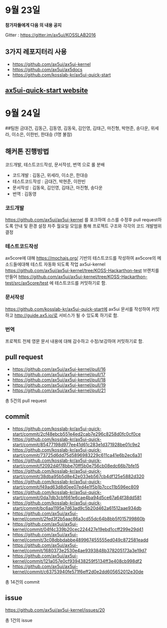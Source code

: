 # 9월 23일

**참가자들에게 다음 의 내용 공지**

Gitter : https://gitter.im/ax5ui/KOSSLAB2016

## 3가지 레포지터리 사용
- https://github.com/ax5ui/ax5ui-kernel
- https://github.com/ax5ui/ax5docs
- https://github.com/kosslab-kr/ax5ui-quick-start

## [ax5ui-quick-start website](http://guide.ax5.io/)

# 9월 24일

##팀원
금대건, 김동근, 김동영, 김동욱, 김인영, 김태근, 마진형, 박현준, 송다운, 위세라, 이소은, 이한빈, 한대승 (1명 불참)

## 해커톤 진행방법
코드개발, 테스트코드작성, 문서작성, 번역 으로 롤 분배
- 코드개발 : 김동근, 위세라, 이소은, 한대승
- 테스트코드작성 : 금대건, 박현준, 이한빈
- 문서작성 : 김동욱, 김인영, 김태근, 마진형, 송다운
- 번역 : 김동영

### 코드개발
https://github.com/ax5ui/ax5ui-kernel 를 포크하여 소스를 수정후 pull request하도록 안내 및 환경 설정
차주 월요일 모임을 통해 프로젝트 구조와 각각의 코드 개발범위 결정

### 테스트코드작성
ax5core에 대해 https://mochajs.org/ 기반의 테스트코드를 작성하여 ax5core의 메소드들에대해 테스트 자동화 되도록 작업
ax5ui-kernel https://github.com/ax5ui/ax5ui-kernel/tree/KOSS-Hackarthon-test 브랜치를 만들어 https://github.com/ax5ui/ax5ui-kernel/tree/KOSS-Hackarthon-test/src/ax5core/test 에 테스트코드를 커밋하기로 함.

### 문서작성
https://github.com/kosslab-kr/ax5ui-quick-start에 ax5ui 문서를 작성하여 커밋하고 http://guide.ax5.io/로 서비스가 될 수 있도록 하기로 함.

### 번역
프로젝트 전체 영문 문서 내용에 대해 감수하고 수정/보강하여 커밋하기로 함.


## pull request
- https://github.com/ax5ui/ax5ui-kernel/pull/16
- https://github.com/ax5ui/ax5ui-kernel/pull/17
- https://github.com/ax5ui/ax5ui-kernel/pull/18
- https://github.com/ax5ui/ax5ui-kernel/pull/19
- https://github.com/ax5ui/ax5ui-kernel/pull/21

총 5건의 pull request 

## commit
- https://github.com/kosslab-kr/ax5ui-quick-start/commit/2cf48ebcb551e4ed2cab7e296c8258d0fc0cf0ce
- https://github.com/kosslab-kr/ax5ui-quick-start/commit/85477198d977ee41d61c283e1d371928be01c9e2
- https://github.com/kosslab-kr/ax5ui-quick-start/commit/73725d6dd75d5896983229c611ca41e6b2ec6a31
- https://github.com/kosslab-kr/ax5ui-quick-start/commit/f2092d4f78bbe70ff5b0e756cb08edc66b7bfe15
- https://github.com/kosslab-kr/ax5ui-quick-start/commit/38dba95b5d8e42e033eb567cb4df125e5882d320
- https://github.com/kosslab-kr/ax5ui-quick-start/commit/f49ad63d8d0ee07ed4e1f5b1b7ccc11b596ec809
- https://github.com/kosslab-kr/ax5ui-quick-start/commit/0da7db3cbf661e6cae4ba94d5ce67a64f38dd581
- https://github.com/kosslab-kr/ax5ui-quick-start/commit/bc6aa1195e7d63ad9c5b20d462a61512aae934db
- https://github.com/ax5ui/ax5ui-kernel/commit/2fed3f2b5aac86a3cd55dc64b8bb5f015799860b
- https://github.com/ax5ui/ax5ui-kernel/commit/04f4c339b20cec224427e19ebd1ccff299e29d41
- https://github.com/ax5ui/ax5ui-kernel/commit/3c08dbbdabbe489967455555ed049c872581eadd
- https://github.com/ax5ui/ax5ui-kernel/commit/1680373e2530e4ae9393848b378205173a3e19d7
- https://github.com/ax5ui/ax5ui-kernel/commit/121a057e0cf939438259f5134ff3e408cb998df2
- https://github.com/ax5ui/ax5ui-kernel/commit/c63753940fe571f6eff2d0e2dd605652012e30de

총 14건의 commit

## issue
https://github.com/ax5ui/ax5ui-kernel/issues/20

총 1건의 issue
